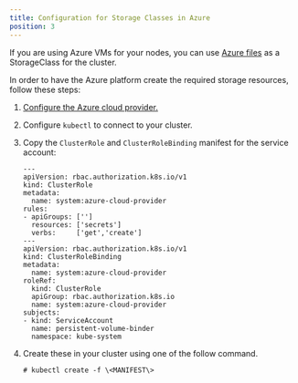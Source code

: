 ```yaml
---
title: Configuration for Storage Classes in Azure
position: 3
---
```


If you are using Azure VMs for your nodes, you can use [Azure files](https://docs.microsoft.com/en-us/azure/aks/azure-files-dynamic-pv) as a StorageClass for the cluster.

In order to have the Azure platform create the required storage resources, follow these steps:

1.  [Configure the Azure cloud provider.](https://rancher.com/docs/rancher/v2.6/en/cluster-provisioning/rke-clusters/cloud-providers/azure)
1.  Configure `kubectl` to connect to your cluster.
1.  Copy the `ClusterRole` and `ClusterRoleBinding` manifest for the service account:

        ---
        apiVersion: rbac.authorization.k8s.io/v1
        kind: ClusterRole
        metadata:
          name: system:azure-cloud-provider
        rules:
        - apiGroups: ['']
          resources: ['secrets']
          verbs:     ['get','create']
        ---
        apiVersion: rbac.authorization.k8s.io/v1
        kind: ClusterRoleBinding
        metadata:
          name: system:azure-cloud-provider
        roleRef:
          kind: ClusterRole
          apiGroup: rbac.authorization.k8s.io
          name: system:azure-cloud-provider
        subjects:
        - kind: ServiceAccount
          name: persistent-volume-binder
          namespace: kube-system

1.  Create these in your cluster using one of the follow command.

    ```
    # kubectl create -f \<MANIFEST\>
    ```
